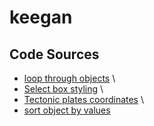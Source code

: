 # keegan
## Code Sources
- [loop through objects](https://developer.mozilla.org/en-US/docs/Web/JavaScript/Reference/Statements/for...in) \
- [Select box styling](https://codepen.io/raubaca/pen/bGWmZje) \
- [Tectonic plates coordinates](https://github.com/fraxen/tectonicplates) \
- [sort object by values](https://stackoverflow.com/questions/1069666/sorting-object-property-by-values)
